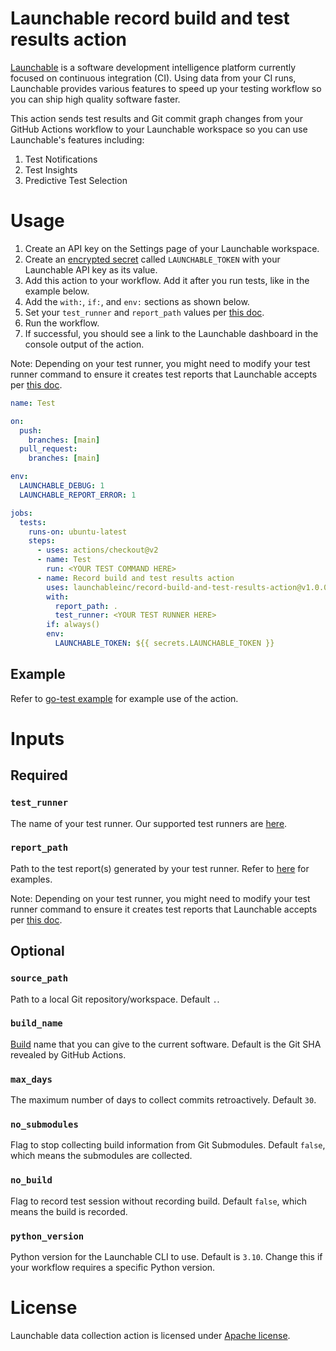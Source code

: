 # Launchable record build and test results action

[Launchable](https://www.launchableinc.com/) is a software development intelligence platform currently focused on continuous integration (CI). Using data from your CI runs, Launchable provides various features to speed up your testing workflow so you can ship high quality software faster.

This action sends test results and Git commit graph changes from your GitHub Actions workflow to your Launchable workspace so you can use Launchable's features including:

1. Test Notifications
2. Test Insights
3. Predictive Test Selection

# Usage

1. Create an API key on the Settings page of your Launchable workspace.
2. Create an [encrypted secret](https://docs.github.com/en/actions/security-guides/encrypted-secrets#creating-encrypted-secrets-for-a-repository) called `LAUNCHABLE_TOKEN` with your Launchable API key as its value.
3. Add this action to your workflow. Add it after you run tests, like in the example below.
4. Add the `with:`, `if:`, and `env:` sections as shown below.
5. Set your `test_runner` and `report_path` values per [this doc](https://www.launchableinc.com/docs/sending-data-to-launchable/using-ci-integrations/using-the-launchable-github-action/#add-the-launchable-action).
6. Run the workflow.
7. If successful, you should see a link to the Launchable dashboard in the console output of the action.

Note: Depending on your test runner, you might need to modify your test runner command to ensure it creates test reports that Launchable accepts per [this doc](https://www.launchableinc.com/docs/sending-data-to-launchable/using-ci-integrations/using-the-launchable-github-action/#update-your-test-runner-command).


```yaml
name: Test

on:
  push:
    branches: [main]
  pull_request:
    branches: [main]

env:
  LAUNCHABLE_DEBUG: 1
  LAUNCHABLE_REPORT_ERROR: 1

jobs:
  tests:
    runs-on: ubuntu-latest
    steps:
      - uses: actions/checkout@v2
      - name: Test
        run: <YOUR TEST COMMAND HERE>
      - name: Record build and test results action
        uses: launchableinc/record-build-and-test-results-action@v1.0.0
        with:
          report_path: .
          test_runner: <YOUR TEST RUNNER HERE>
        if: always()
        env:
          LAUNCHABLE_TOKEN: ${{ secrets.LAUNCHABLE_TOKEN }}
```

## Example

Refer to [go-test example](./.github/workflows/go-test-example.yaml) for example use of the action.

# Inputs

## Required

### `test_runner`

The name of your test runner. Our supported test runners are [here](https://www.launchableinc.com/docs/sending-data-to-launchable/using-ci-integrations/using-the-launchable-github-action/).

### `report_path`

Path to the test report(s) generated by your test runner. Refer to [here](https://www.launchableinc.com/docs/sending-data-to-launchable/using-ci-integrations/using-the-launchable-github-action/) for examples.

Note: Depending on your test runner, you might need to modify your test runner command to ensure it creates test reports that Launchable accepts per [this doc](https://www.launchableinc.com/docs/sending-data-to-launchable/using-ci-integrations/using-the-launchable-github-action/#update-your-test-runner-command).

## Optional

### `source_path`

Path to a local Git repository/workspace. Default `.`.

### `build_name`

[Build](https://docs.launchableinc.com/concepts/build) name that you can give to the current software. Default is the Git SHA revealed by GitHub Actions.

### `max_days`

The maximum number of days to collect commits retroactively. Default `30`.

### `no_submodules`

Flag to stop collecting build information from Git Submodules. Default `false`, which means the submodules are collected.

### `no_build`

Flag to record test session without recording build. Default `false`, which means the build is recorded.

### `python_version`

Python version for the Launchable CLI to use. Default is `3.10`. Change this if your workflow requires a specific Python version.

# License
Launchable data collection action is licensed under [Apache license](./LICENSE).

